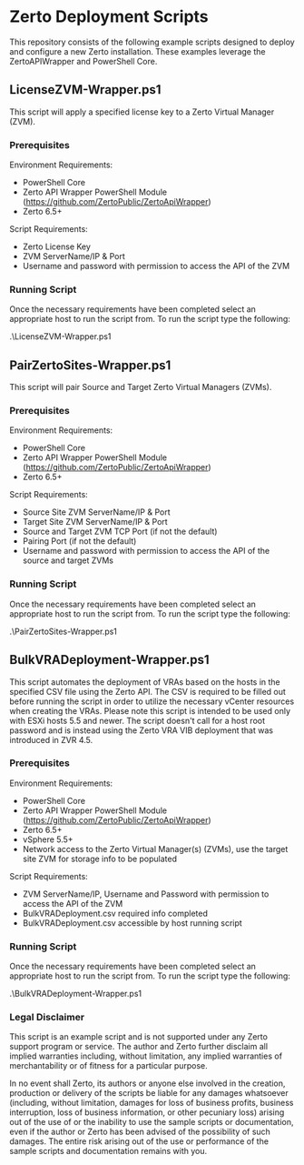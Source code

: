 # Zerto Deployment Scripts

This repository consists of the following example scripts designed to deploy and configure a new Zerto installation. These examples leverage the ZertoAPIWrapper and PowerShell Core.


## LicenseZVM-Wrapper.ps1
This script will apply a specified license key to a Zerto Virtual Manager (ZVM).

### Prerequisites

Environment Requirements:

- PowerShell Core
- Zerto API Wrapper PowerShell Module (https://github.com/ZertoPublic/ZertoApiWrapper)
- Zerto 6.5+

Script Requirements:

- Zerto License Key
- ZVM ServerName/IP & Port
- Username and password with permission to access the API of the ZVM

### Running Script

Once the necessary requirements have been completed select an appropriate host to run the script from. To run the script type the following:

.\LicenseZVM-Wrapper.ps1



## PairZertoSites-Wrapper.ps1

This script will pair Source and Target Zerto Virtual Managers (ZVMs).

### Prerequisites

Environment Requirements:

- PowerShell Core
- Zerto API Wrapper PowerShell Module (https://github.com/ZertoPublic/ZertoApiWrapper)
- Zerto 6.5+

Script Requirements:

- Source Site ZVM ServerName/IP & Port
- Target Site ZVM ServerName/IP & Port
- Source and Target ZVM TCP Port (if not the default)
- Pairing Port (if not the default)
- Username and password with permission to access the API of the source and target ZVMs

### Running Script

Once the necessary requirements have been completed select an appropriate host to run the script from. To run the script type the following:

.\PairZertoSites-Wrapper.ps1



## BulkVRADeployment-Wrapper.ps1

This script automates the deployment of VRAs based on the hosts in the specified CSV file using the Zerto API. The CSV is required to be filled out   before running the script in order to utilize the necessary vCenter resources when creating the VRAs. Please note this script is intended to be used only with ESXi hosts 5.5 and newer. The script doesn't call for a host root password and is instead using the Zerto VRA VIB deployment that was introduced in ZVR 4.5.

### Prerequisites

Environment Requirements:

- PowerShell Core
- Zerto API Wrapper PowerShell Module (https://github.com/ZertoPublic/ZertoApiWrapper)
- Zerto 6.5+
- vSphere 5.5+
- Network access to the Zerto Virtual Manager(s) (ZVMs), use the target site ZVM for storage info to be populated

Script Requirements:

- ZVM ServerName/IP, Username and Password with permission to access the API of the ZVM
- BulkVRADeployment.csv required info completed
- BulkVRADeployment.csv accessible by host running script

### Running Script

Once the necessary requirements have been completed select an appropriate host to run the script from. To run the script type the following:

.\BulkVRADeployment-Wrapper.ps1



### Legal Disclaimer

This script is an example script and is not supported under any Zerto support program or service. The author and Zerto further disclaim all implied warranties including, without limitation, any implied warranties of merchantability or of fitness for a particular purpose.

In no event shall Zerto, its authors or anyone else involved in the creation, production or delivery of the scripts be liable for any damages whatsoever (including, without limitation, damages for loss of business profits, business interruption, loss of business information, or other pecuniary loss) arising out of the use of or the inability to use the sample scripts or documentation, even if the author or Zerto has been advised of the possibility of such damages. The entire risk arising out of the use or performance of the sample scripts and documentation remains with you.
